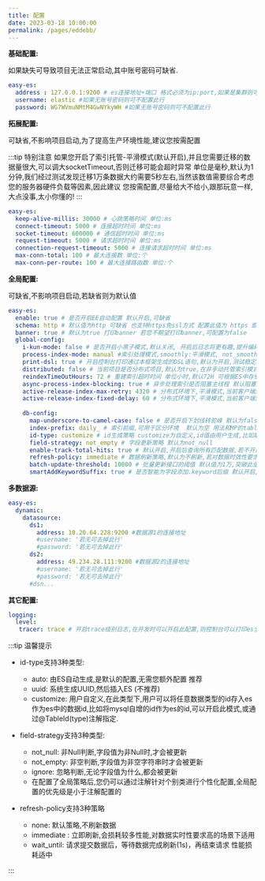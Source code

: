 ```yaml
---
title: 配置
date: 2023-03-18 10:00:00
permalink: /pages/eddebb/
---
```

**基础配置:** 

如果缺失可导致项目无法正常启动,其中账号密码可缺省.

```yaml
easy-es:
  address : 127.0.0.1:9200 # es连接地址+端口 格式必须为ip:port,如果是集群则可用逗号隔开
  username: elastic #如果无账号密码则可不配置此行
  password: WG7WVmuNMtM4GwNYkyWH #如果无账号密码则可不配置此行 
```

**拓展配置:**

可缺省,不影响项目启动,为了提高生产环境性能,建议您按需配置

:::tip 特别注意
如果您开启了索引托管-平滑模式(默认开启),并且您需要迁移的数据量很大,可以调大socketTimeout,否则迁移可能会超时异常
单位是毫秒,默认为1分钟,我们经过测试发现迁移1万条数据大约需要5秒左右,当然该数值需要综合考虑您的服务器硬件负载等因素,因此建议
您按需配置,尽量给大不给小,跟那玩意一样,大点没事,太小你懂的!
:::

```yaml
easy-es:
  keep-alive-millis: 30000 # 心跳策略时间 单位:ms
  connect-timeout: 5000 # 连接超时时间 单位:ms
  socket-timeout: 600000 # 通信超时时间 单位:ms 
  request-timeout: 5000 # 请求超时时间 单位:ms
  connection-request-timeout: 5000 # 连接请求超时时间 单位:ms
  max-conn-total: 100 # 最大连接数 单位:个
  max-conn-per-route: 100 # 最大连接路由数 单位:个
```

**全局配置:**

可缺省,不影响项目启动,若缺省则为默认值

```yaml
easy-es:
  enable: true # 是否开启EE自动配置 默认开启,可缺省
  schema: http # 默认值为http 可缺省 也支持https免ssl方式 配置此值为 https 即可
  banner: true # 默认为true 打印banner 若您不期望打印banner,可配置为false
  global-config:
    i-kun-mode: false # 是否开启小黑子模式,默认关闭, 开启后日志将更有趣,提升编码乐趣,仅供娱乐,切勿用于其它任何用途
    process-index-mode: manual #索引处理模式,smoothly:平滑模式, not_smoothly:非平滑模式, manual:手动模式,,默认开启此模式
    print-dsl: true # 开启控制台打印通过本框架生成的DSL语句,默认为开启,测试稳定后的生产环境建议关闭,以提升少量性能
    distributed: false # 当前项目是否分布式项目,默认为true,在非手动托管索引模式下,若为分布式项目则会获取分布式锁,非分布式项目只需synchronized锁.
    reindexTimeOutHours: 72 # 重建索引超时时间 单位小时,默认72H 可根据ES中存储的数据量调整
    async-process-index-blocking: true # 异步处理索引是否阻塞主线程 默认阻塞 数据量过大时调整为非阻塞异步进行 项目启动更快
    active-release-index-max-retry: 4320 # 分布式环境下,平滑模式,当前客户端激活最新索引最大重试次数,若数据量过大,重建索引数据迁移时间超过4320/60=72H,可调大此参数值,此参数值决定最大重试次数,超出此次数后仍未成功,则终止重试并记录异常日志
    active-release-index-fixed-delay: 60 # 分布式环境下,平滑模式,当前客户端激活最新索引最大重试次数 分布式环境下,平滑模式,当前客户端激活最新索引重试时间间隔 若您期望最终一致性的时效性更高,可调小此值,但会牺牲一些性能
    
    db-config:
      map-underscore-to-camel-case: false # 是否开启下划线转驼峰 默认为false
      index-prefix: daily_ # 索引前缀,可用于区分环境  默认为空 用法和MP的tablePrefix一样的作用和用法
      id-type: customize # id生成策略 customize为自定义,id值由用户生成,比如取MySQL中的数据id,如缺省此项配置,则id默认策略为es自动生成
      field-strategy: not_empty # 字段更新策略 默认为not_null
      enable-track-total-hits: true # 默认开启,开启后查询所有匹配数据,若不开启,会导致无法获取数据总条数,其它功能不受影响,若查询数量突破1W条时,需要同步调整@IndexName注解中的maxResultWindow也大于1w,并重建索引后方可在后续查询中生效(不推荐,建议分页查询).
      refresh-policy: immediate # 数据刷新策略,默认为不刷新,若对数据时效性要求比较高,可以调整为immediate,但性能损耗高,也可以调整为折中的wait_until
      batch-update-threshold: 10000 # 批量更新接口的阈值 默认值为1万,突破此值需要同步调整enable-track-total-hits=true,@IndexName.maxResultWindow > 1w,并重建索引.
      smartAddKeywordSuffix: true # 是否智能为字段添加.keyword后缀 默认开启,开启后会根据当前字段的索引类型及当前查询类型自动推断本次查询是否需要拼接.keyword后缀
```

**多数据源:**

```yaml
easy-es:
  dynamic:
    datasource:
      ds1:
        address: 10.20.64.228:9200 #数据源1的连接地址
        #username: '若无可去掉此行'
        #password: '若无可去掉此行'
      ds2:
        address: 49.234.28.111:9200 #数据源2的连接地址
        #username: '若无可去掉此行'
        #password: '若无可去掉此行'
      #dsn...
```

**其它配置:**

```yaml
logging:
  level:
   tracer: trace # 开启trace级别日志,在开发时可以开启此配置,则控制台可以打印es全部请求信息及DSL语句,为了避免重复,开启此项配置后,可以将EE的print-dsl设置为false.
```
:::tip 温馨提示

- id-type支持3种类型:
    - auto: 由ES自动生成,是默认的配置,无需您额外配置 推荐
    - uuid: 系统生成UUID,然后插入ES (不推荐)
    - customize: 用户自定义,在此类型下,用户可以将任意数据类型的id存入es作为es中的数据id,比如将mysql自增的id作为es的id,可以开启此模式,或通过@TableId(type)注解指定.

- field-strategy支持3种类型:
    - not_null: 非Null判断,字段值为非Null时,才会被更新
    - not_empty: 非空判断,字段值为非空字符串时才会被更新
    - ignore: 忽略判断,无论字段值为什么,都会被更新
    - 在配置了全局策略后,您仍可以通过注解针对个别类进行个性化配置,全局配置的优先级是小于注解配置的
- refresh-policy支持3种策略
    - none: 默认策略,不刷新数据
    - immediate : 立即刷新,会损耗较多性能,对数据实时性要求高的场景下适用
    - wait_until: 请求提交数据后，等待数据完成刷新(1s)，再结束请求 性能损耗适中

:::
